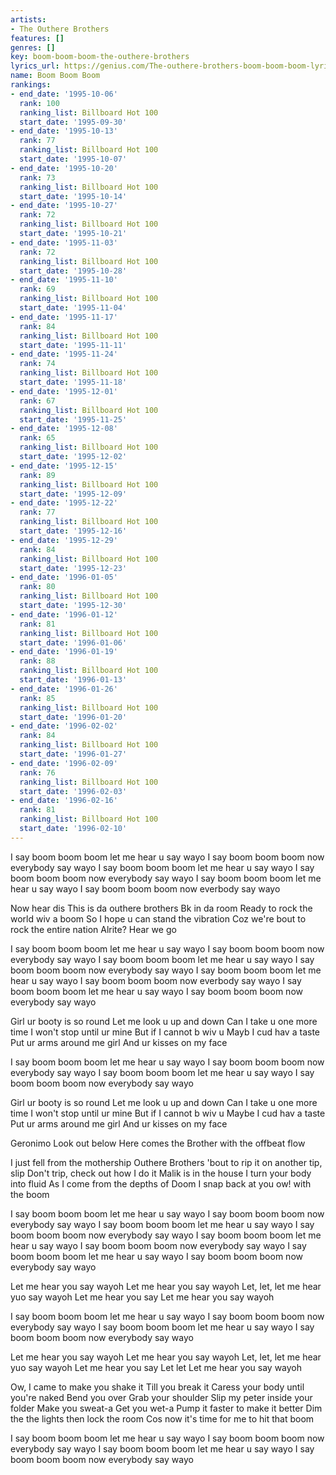 ```yaml
---
artists:
- The Outhere Brothers
features: []
genres: []
key: boom-boom-boom-the-outhere-brothers
lyrics_url: https://genius.com/The-outhere-brothers-boom-boom-boom-lyrics
name: Boom Boom Boom
rankings:
- end_date: '1995-10-06'
  rank: 100
  ranking_list: Billboard Hot 100
  start_date: '1995-09-30'
- end_date: '1995-10-13'
  rank: 77
  ranking_list: Billboard Hot 100
  start_date: '1995-10-07'
- end_date: '1995-10-20'
  rank: 73
  ranking_list: Billboard Hot 100
  start_date: '1995-10-14'
- end_date: '1995-10-27'
  rank: 72
  ranking_list: Billboard Hot 100
  start_date: '1995-10-21'
- end_date: '1995-11-03'
  rank: 72
  ranking_list: Billboard Hot 100
  start_date: '1995-10-28'
- end_date: '1995-11-10'
  rank: 69
  ranking_list: Billboard Hot 100
  start_date: '1995-11-04'
- end_date: '1995-11-17'
  rank: 84
  ranking_list: Billboard Hot 100
  start_date: '1995-11-11'
- end_date: '1995-11-24'
  rank: 74
  ranking_list: Billboard Hot 100
  start_date: '1995-11-18'
- end_date: '1995-12-01'
  rank: 67
  ranking_list: Billboard Hot 100
  start_date: '1995-11-25'
- end_date: '1995-12-08'
  rank: 65
  ranking_list: Billboard Hot 100
  start_date: '1995-12-02'
- end_date: '1995-12-15'
  rank: 89
  ranking_list: Billboard Hot 100
  start_date: '1995-12-09'
- end_date: '1995-12-22'
  rank: 77
  ranking_list: Billboard Hot 100
  start_date: '1995-12-16'
- end_date: '1995-12-29'
  rank: 84
  ranking_list: Billboard Hot 100
  start_date: '1995-12-23'
- end_date: '1996-01-05'
  rank: 80
  ranking_list: Billboard Hot 100
  start_date: '1995-12-30'
- end_date: '1996-01-12'
  rank: 81
  ranking_list: Billboard Hot 100
  start_date: '1996-01-06'
- end_date: '1996-01-19'
  rank: 88
  ranking_list: Billboard Hot 100
  start_date: '1996-01-13'
- end_date: '1996-01-26'
  rank: 85
  ranking_list: Billboard Hot 100
  start_date: '1996-01-20'
- end_date: '1996-02-02'
  rank: 84
  ranking_list: Billboard Hot 100
  start_date: '1996-01-27'
- end_date: '1996-02-09'
  rank: 76
  ranking_list: Billboard Hot 100
  start_date: '1996-02-03'
- end_date: '1996-02-16'
  rank: 81
  ranking_list: Billboard Hot 100
  start_date: '1996-02-10'
---
```

I say boom boom boom let me hear u say wayo
I say boom boom boom now everybody say wayo
I say boom boom boom let me hear u say wayo
I say boom boom boom now everybody say wayo
I say boom boom boom let me hear u say wayo
I say boom boom boom now everbody say wayo

Now hear dis
This is da outhere brothers
Bk in da room
Ready to rock the world wiv a boom
So I hope u can stand the vibration
Coz we're bout to rock the entire nation
Alrite?
Hear we go

I say boom boom boom let me hear u say wayo
I say boom boom boom now everybody say wayo
I say boom boom boom let me hear u say wayo
I say boom boom boom now everybody say wayo
I say boom boom boom let me hear u say wayo
I say boom boom boom now everbody say wayo
I say boom boom boom let me hear u say wayo
I say boom boom boom now everybody say wayo

Girl ur booty is so round
Let me look u up and down
Can I take u one more time
I won't stop until ur mine
But if I cannot b wiv u
Mayb I cud hav a taste
Put ur arms around me girl
And ur kisses on my face

I say boom boom boom let me hear u say wayo
I say boom boom boom now everybody say wayo
I say boom boom boom let me hear u say wayo
I say boom boom boom now everybody say wayo

Girl ur booty is so round
Let me look u up and down
Can I take u one more time
I won't stop until ur mine
But if I cannot b wiv u
Maybe I cud hav a taste
Put ur arms around me girl
And ur kisses on my face

Geronimo
Look out below
Here comes the Brother with the offbeat flow

I just fell from the mothership
Outhere Brothers 'bout to rip it on another tip, slip
Don't trip, check out how I do it
Malik is in the house I turn your body into fluid
As I come from the depths of Doom
I snap back at you ow! with the boom

I say boom boom boom let me hear u say wayo
I say boom boom boom now everybody say wayo
I say boom boom boom let me hear u say wayo
I say boom boom boom now everybody say wayo
I say boom boom boom let me hear u say wayo
I say boom boom boom now everybody say wayo
I say boom boom boom let me hear u say wayo
I say boom boom boom now everybody say wayo

Let me hear you say wayoh
Let me hear you say wayoh
Let, let, let me hear yuo say wayoh
Let me hear you say
Let me hear you say wayoh

I say boom boom boom let me hear u say wayo
I say boom boom boom now everybody say wayo
I say boom boom boom let me hear u say wayo
I say boom boom boom now everybody say wayo

Let me hear you say wayoh
Let me hear you say wayoh
Let, let, let me hear yuo say wayoh
Let me hear you say
Let let Let me hear you say wayoh

Ow, I came to make you shake it
Till you break it
Caress your body until you're naked
Bend you over
Grab your shoulder
Slip my peter inside your folder
Make you sweat-a
Get you wet-a
Pump it faster to make it better
Dim the the lights then lock the room
Cos now it's time for me to hit that boom

I say boom boom boom let me hear u say wayo
I say boom boom boom now everybody say wayo
I say boom boom boom let me hear u say wayo
I say boom boom boom now everybody say wayo

